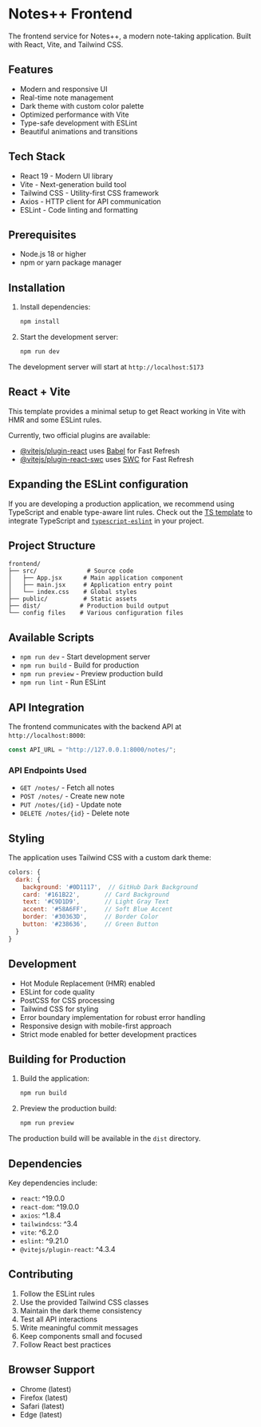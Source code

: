 # Notes++ Frontend

The frontend service for Notes++, a modern note-taking application. Built with React, Vite, and Tailwind CSS.

## Features

- Modern and responsive UI
- Real-time note management
- Dark theme with custom color palette
- Optimized performance with Vite
- Type-safe development with ESLint
- Beautiful animations and transitions

## Tech Stack

- React 19 - Modern UI library
- Vite - Next-generation build tool
- Tailwind CSS - Utility-first CSS framework
- Axios - HTTP client for API communication
- ESLint - Code linting and formatting

## Prerequisites

- Node.js 18 or higher
- npm or yarn package manager

## Installation

1. Install dependencies:
   ```bash
   npm install
   ```

2. Start the development server:
   ```bash
   npm run dev
   ```

The development server will start at `http://localhost:5173`

## React + Vite
This template provides a minimal setup to get React working in Vite with HMR and some ESLint rules.

Currently, two official plugins are available:

- [@vitejs/plugin-react](https://github.com/vitejs/vite-plugin-react/blob/main/packages/plugin-react/README.md) uses [Babel](https://babeljs.io/) for Fast Refresh
- [@vitejs/plugin-react-swc](https://github.com/vitejs/vite-plugin-react-swc) uses [SWC](https://swc.rs/) for Fast Refresh

## Expanding the ESLint configuration

If you are developing a production application, we recommend using TypeScript and enable type-aware lint rules. Check out the [TS template](https://github.com/vitejs/vite/tree/main/packages/create-vite/template-react-ts) to integrate TypeScript and [`typescript-eslint`](https://typescript-eslint.io) in your project.


## Project Structure

```
frontend/
├── src/              # Source code
│   ├── App.jsx      # Main application component
│   ├── main.jsx     # Application entry point
│   └── index.css    # Global styles
├── public/          # Static assets
├── dist/           # Production build output
└── config files    # Various configuration files
```

## Available Scripts

- `npm run dev` - Start development server
- `npm run build` - Build for production
- `npm run preview` - Preview production build
- `npm run lint` - Run ESLint

## API Integration

The frontend communicates with the backend API at `http://localhost:8000`:

```javascript
const API_URL = "http://127.0.0.1:8000/notes/";
```

### API Endpoints Used

- `GET /notes/` - Fetch all notes
- `POST /notes/` - Create new note
- `PUT /notes/{id}` - Update note
- `DELETE /notes/{id}` - Delete note

## Styling

The application uses Tailwind CSS with a custom dark theme:

```javascript
colors: {
  dark: {
    background: '#0D1117',  // GitHub Dark Background
    card: '#161B22',       // Card Background
    text: '#C9D1D9',       // Light Gray Text
    accent: '#58A6FF',     // Soft Blue Accent
    border: '#30363D',     // Border Color
    button: '#238636',     // Green Button
  }
}
```

## Development

- Hot Module Replacement (HMR) enabled
- ESLint for code quality
- PostCSS for CSS processing
- Tailwind CSS for styling
- Error boundary implementation for robust error handling
- Responsive design with mobile-first approach
- Strict mode enabled for better development practices

## Building for Production

1. Build the application:
   ```bash
   npm run build
   ```

2. Preview the production build:
   ```bash
   npm run preview
   ```

The production build will be available in the `dist` directory.

## Dependencies

Key dependencies include:
- `react`: ^19.0.0
- `react-dom`: ^19.0.0
- `axios`: ^1.8.4
- `tailwindcss`: ^3.4
- `vite`: ^6.2.0
- `eslint`: ^9.21.0
- `@vitejs/plugin-react`: ^4.3.4

## Contributing

1. Follow the ESLint rules
2. Use the provided Tailwind CSS classes
3. Maintain the dark theme consistency
4. Test all API interactions
5. Write meaningful commit messages
6. Keep components small and focused
7. Follow React best practices

## Browser Support

- Chrome (latest)
- Firefox (latest)
- Safari (latest)
- Edge (latest)
